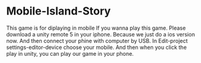 # Mobile-Island-Story
This game is for diplaying in mobile
If you wanna play this game. Please download a unity remote 5 in your iphone. Because we just do a ios version now. And then connect your phine with computer by USB. In Edit-project settings-editor-device choose your mobile. And then when you click the play in unity, you can play our game in your phone.
